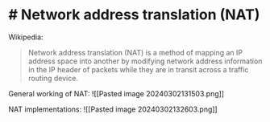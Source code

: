 # # Network address translation (NAT)

Wikipedia:
>Network address translation (NAT) is a method of mapping an IP address space into another by modifying network address information in the IP header of packets while they are in transit across a traffic routing device.

General working of NAT:
![[Pasted image 20240302131503.png]]

NAT implementations:
![[Pasted image 20240302132603.png]]